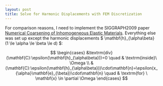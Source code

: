 ```yaml
---
layout: post
title: Solve for Harmonic Displacements with FEM Discretization
---
```


For comparison reasons, I need to implement the SIGGRAPH2009 paper [Numerical Coarsening of Inhomogeneous Elastic Materials](http://users.cms.caltech.edu/~owhadi/publications/KMOD09.pdf). Everything else was set up except the harmonic displacements $ \mathbf{h}_{\alpha\beta} (1 \le \alpha \le \beta \le d) $:

 $$
 \begin{cases}
 &\textrm{div}(\mathbf{C}:\epsilon(\mathbf{h}_{\alpha\beta}))=0 \quad & \textrm{inside}\  \Omega \\
 &(\mathbf{C}:\epsilon(\mathbf{h}_{\alpha\beta}))\cdot\mathbf{n}=\epsilon(x_{\alpha}\mathbf{e}_{\beta})\cdot\mathbf{n} \quad &   \textrm{for} \ \mathbf{x} \in \partial \Omega
 \end{cases}
 $$

